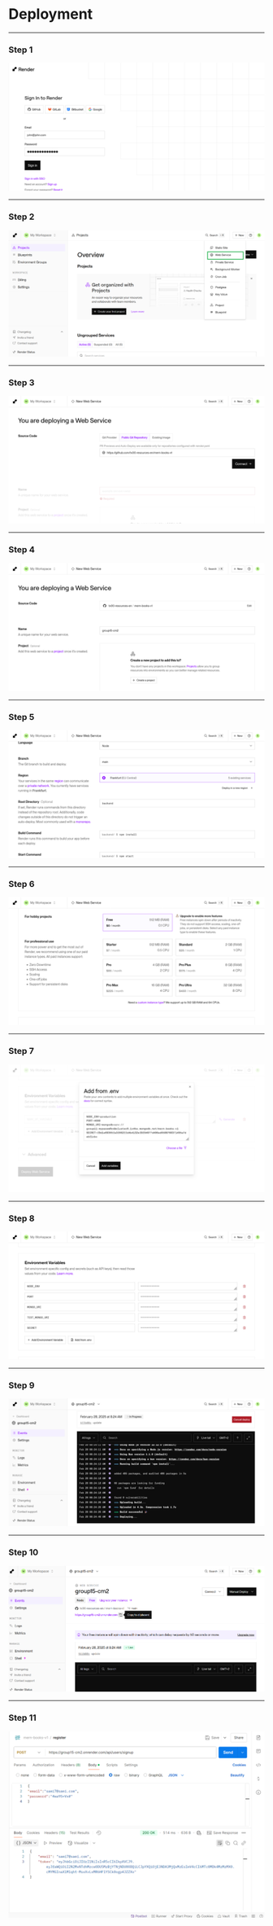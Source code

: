 # Deployment

---
### Step 1

![](./img/render/01.png)

---
### Step 2
![](./img/render/02.png)

---
### Step 3
![](./img/render/03.png)

---
### Step 4
![](./img/render/04.png)

---
### Step 5
![](./img/render/05.png)


---
### Step 6
![](./img/render/06.png)

---
### Step 7
![](./img/render/07.png)

---
### Step 8
![](./img/render/08.png)


---
### Step 9
![](./img/render/09.png)

---
### Step 10
![](./img/render/10.png)

---
### Step 11
![](./img/render/11.png)

